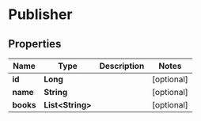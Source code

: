 

# Publisher

## Properties

Name | Type | Description | Notes
------------ | ------------- | ------------- | -------------
**id** | **Long** |  |  [optional]
**name** | **String** |  |  [optional]
**books** | **List&lt;String&gt;** |  |  [optional]



